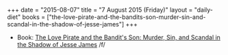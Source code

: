 +++
date = "2015-08-07"
title = "7 August 2015 (Friday)"
layout = "daily-diet"
books = ["the-love-pirate-and-the-bandits-son-murder-sin-and-scandal-in-the-shadow-of-jesse-james"]
+++


* Book: [The Love Pirate and the Bandit's Son: Murder, Sin, and Scandal in the Shadow of Jesse James](/books/the-love-pirate-and-the-bandits-son-murder-sin-and-scandal-in-the-shadow-of-jesse-james) /f/